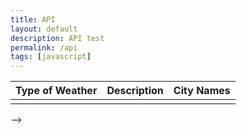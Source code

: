 ```yaml
---
title: API
layout: default
description: API test
permalink: /api
tags: [javascript]
---
```


<table>
  <thead>
  <tr>
    <th>Type of Weather</th>
    <th>Description</th>
    <th>City Names</th>
    <!-- <th>Active Cases</th> -->
  </tr>
  </thead>
  <tbody>
    <td id=${weatherData.weather[0].main}></td>
    <td id=${weatherData.weather[0].description.toUpperCase()}></td>
    <td id=${weatherData.name}></td>
    <!-- <td id="active_cases"></td> -->
  </tbody>
</table>
<!-- 
<table>
  <thead>
  <tr>
    <th>Country</th>
    <th>All-time Cases</th>
    <th>Recorded Deaths</th>
    <th>Active Cases</th>
  </tr>
  </thead>
  <tbody id="result">
    <!-- generated rows -->
  </tbody>
</table> -->

<!-- Script is layed out in a sequence (no function) and will execute when page is loaded -->
<script>
  const RAPIDAPI_KEY = import.meta.env.VITE_RAPIDAPI_KEY;
const WEATHER_URL = "https://open-weather-map27.p.rapidapi.com/weather";
const WEATHER_HOST = "open-weather-map27.p.rapidapi.com";

const getData = async (url, host) => {
    const response = await fetch(url, {
        method: "GET",
        headers: {
            accept: "application/json",
            "x-rapidapi-key": RAPIDAPI_KEY,
            "x-rapidapi-host": host,
        },
    });

    if (!response. ok) {
    throw new Error('HTTP error! status: ${response.status} ');
    }
    return await response.json();
};

const runApiQueries = async () => {
    const app = document.getElementById("app");
    //GET CITY NAME
    const geoData = await getData(GEOLOCATION_URL, GEOLOCATION_HOST);
    console.log(geoData);
    //GET WEATHER DATA BY CITY
    const weatherData = await getData(
        WEATHER_URL + geoData.city.name,
        WEATHER_HOST
    );
    console.log(weatherData);
};

runApiQueries();
</script>
